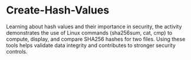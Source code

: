 # Create-Hash-Values
Learning about hash values and their importance in security, the activity demonstrates the use of Linux commands (sha256sum, cat, cmp) to compute, display, and compare SHA256 hashes for two files. Using these tools helps validate data integrity and contributes to stronger security controls.
